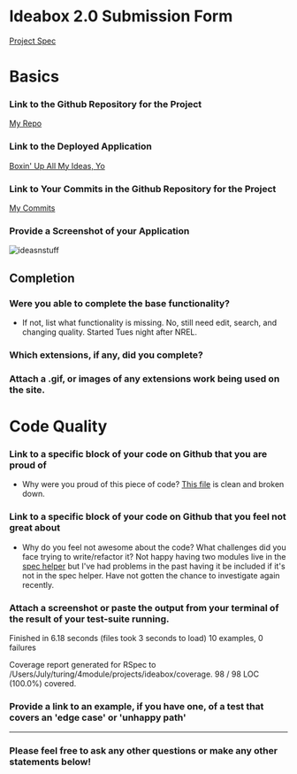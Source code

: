 # Ideabox 2.0 Submission Form
[Project Spec](https://github.com/turingschool/curriculum/blob/master/source/projects/revenge_of_idea_box.markdown)

# Basics

### Link to the Github Repository for the Project
[My Repo](https://github.com/julyytran/ideabox)

### Link to the Deployed Application
[Boxin' Up All My Ideas, Yo](http://boxing-up-all-my-ideas.herokuapp.com/)

### Link to Your Commits in the Github Repository for the Project
[My Commits](https://github.com/julyytran/ideabox/commits/master)

### Provide a Screenshot of your Application
![ideasnstuff](images/july_ideabox.jpg)

## Completion

### Were you able to complete the base functionality?
* If not, list what functionality is missing.
No, still need edit, search, and changing quality. Started Tues night after NREL. 

### Which extensions, if any, did you complete?

### Attach a .gif, or images of any extensions work being used on the site.

# Code Quality

### Link to a specific block of your code on Github that you are proud of
* Why were you proud of this piece of code?
[This file](https://github.com/julyytran/ideabox/blob/master/app/assets/javascripts/render-ideas.js) is clean and broken down.

### Link to a specific block of your code on Github that you feel not great about
* Why do you feel not awesome about the code? What challenges did you face trying to write/refactor it?
Not happy having two modules live in the [spec helper](https://github.com/julyytran/ideabox/blob/master/spec/spec_helper.rb) but I've had problems in the past having it be included if it's not in the spec helper. Have not gotten the chance to investigate again recently.

### Attach a screenshot or paste the output from your terminal of the result of your test-suite running.
Finished in 6.18 seconds (files took 3 seconds to load)
10 examples, 0 failures

Coverage report generated for RSpec to /Users/July/turing/4module/projects/ideabox/coverage. 98 / 98 LOC (100.0%) covered.

### Provide a link to an example, if you have one, of a test that covers an 'edge case' or 'unhappy path'

-----

### Please feel free to ask any other questions or make any other statements below!

